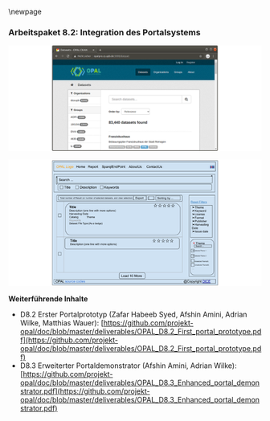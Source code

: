 \newpage

### Arbeitspaket 8.2: Integration des Portalsystems 

![](../Medien/AP8-2-CKAN.png)

![](../Medien/AP8-3-Mockup.png)

**Weiterführende Inhalte**

* D8.2 Erster Portalprototyp (Zafar Habeeb Syed, Afshin Amini, Adrian Wilke, Matthias Wauer): [https://github.com/projekt-opal/doc/blob/master/deliverables/OPAL_D8.2_First_portal_prototype.pdf](https://github.com/projekt-opal/doc/blob/master/deliverables/OPAL_D8.2_First_portal_prototype.pdf)
* D8.3 Erweiterter Portaldemonstrator (Afshin Amini, Adrian Wilke): [https://github.com/projekt-opal/doc/blob/master/deliverables/OPAL_D8.3_Enhanced_portal_demonstrator.pdf](https://github.com/projekt-opal/doc/blob/master/deliverables/OPAL_D8.3_Enhanced_portal_demonstrator.pdf)
